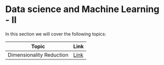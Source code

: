 # Data science and Machine Learning - II

In this section we will cover the following topics:

| Topic | Link |
| --- | --- |
| Dimensionality Reduction | [Link](Dimensionality_Reduction.md) |

